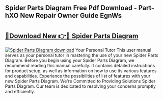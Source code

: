 ## Spider Parts Diagram Free Pdf Download - Part-hXO New Repair Owner Guide EgnWs

# <h2><a href="http://dfm7oat.blite.top/?on=Spider+Parts+Diagram">🔗Download New 👉🔴 Spider Parts Diagram</a></h2>

[![Spider Parts Diagram download](https://i.imgur.com/lujVjoI.png)](http://dfm7oat.blite.top/?on=Spider+Parts+Diagram)
Your Personal Tutor This user manual serves as your personal tutor in mastering the use of your new Spider Parts Diagram. Before you begin using your Spider Parts Diagram, we recommend reading this manual carefully. It contains detailed instructions for product setup, as well as information on how to use its various features and capabilities. Experience the possibilities of list of features with your new Spider Parts Diagram. We're Committed to Providing Solutions Spider Parts Diagram. Our team is dedicated to resolving your concerns promptly and efficiently.
